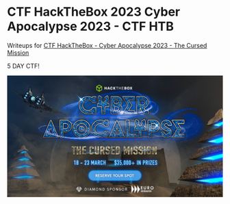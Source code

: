 # CTF HackTheBox 2023 Cyber Apocalypse 2023 - CTF HTB 

Writeups for [CTF HackTheBox - Cyber Apocalypse 2023 - The Cursed Mission](https://ctf.hackthebox.com/event/821)

5 DAY CTF!

![info.jpg](images/info.JPG)